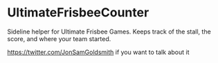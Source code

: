 # UltimateFrisbeeCounter
Sideline helper for Ultimate Frisbee Games. Keeps track of the stall, the score, and where your team started.

https://twitter.com/JonSamGoldsmith if you want to talk about it
